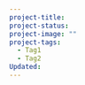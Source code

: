 ```yaml
---
project-title: 
project-status: 
project-image: "" 
project-tags:
  - Tag1
  - Tag2
Updated: 
---
```

